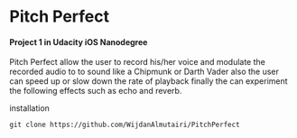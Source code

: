 # Pitch Perfect

#### Project 1 in Udacity iOS Nanodegree

Pitch Perfect allow the user to record his/her voice and modulate the recorded audio to to sound like a Chipmunk or Darth Vader also the user can speed up or slow down the rate of playback finally the can experiment the following effects such as echo and reverb.

installation

`git clone https://github.com/WijdanAlmutairi/PitchPerfect`
